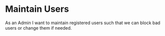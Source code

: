 # Maintain Users

As an Admin 
I want to maintain registered users
such that we can block bad users or change them if needed.

